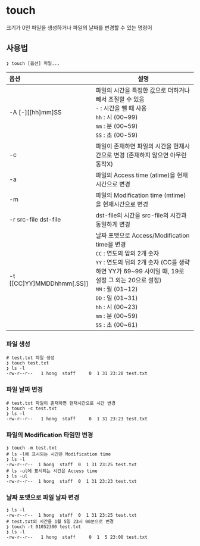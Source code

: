 # touch

크기가 0인 파일을 생성하거나 파일의 날짜를 변경할 수 있는 명령어

## 사용법

``` shell
❯ touch [옵션] 파일...
```

| 옵션   | 설명 |
|:------|------|
| -A [-][[hh]mm]SS          | 파일의 시간을 특정한 값으로 더하거나 빼서 조절할 수 있음<br/> `-` : 시간을 뺄 때 사용  <br/> `hh` : 시 (00~99) <br/> `mm` : 분 (00~59) <br/> `SS` : 초 (00-59)  |
| -c                        | 파일이 존재하면 파일의 시간을 현재시간으로 변경 (존재하지 않으면 아무런 동작X) |
| -a                        | 파일의 Access time (atime)을 현재시간으로 변경 |
| -m                        | 파일의 Modification time (mtime)을 현재시간으로 변경 |
| -r src-file dst-file      | dst-file의 시간을 src-file의 시간과 동일하게 변경 |
| -t [[CC]YY]MMDDhhmm[.SS]] | 날짜 포맷으로 Access/Modification time을 변경 <br/> `CC` : 연도의 앞의 2개 숫자 <br/> `YY` : 연도의 뒤의 2개 숫자 (CC를 생략하면 YY가 69~99 사이일 때, 19로 설정 그 외는 20으로 설정) <br/> `MM` : 월 (01~12) <br/> `DD` : 일 (01~31) </br> `hh` : 시 (00~23) </br> `mm` : 분 (00~59) </br> `SS` : 초 (00~61) |

### 파일 생성

``` shell
# test.txt 파일 생성
❯ touch test.txt
❯ ls -l
-rw-r--r--   1 hong  staff     0  1 31 23:20 test.txt
```

### 파일 날짜 변경

``` shell
# test.txt 파일이 존재하면 현재시간으로 시간 변경
❯ touch -c test.txt
❯ ls -l
-rw-r--r--   1 hong  staff     0  1 31 23:23 test.txt
```

### 파일의 Modification 타임만 변경

``` shell
❯ touch -m test.txt
# ls -l에 표시되는 시간은 Modification time
❯ ls -l
-rw-r--r--  1 hong  staff  0  1 31 23:25 test.txt
# ls -ul에 표시되는 시간은 Access time
❯ ls -ul
-rw-r--r--  1 hong  staff  0  1 31 23:23 test.txt
```

### 날짜 포맷으로 파일 날짜 변경

``` shell
❯ ls -l
-rw-r--r--  1 hong  staff  0  1 31 23:25 test.txt
# test.txt의 시간을 1월 5일 23시 00분으로 변경
❯ touch -t 01052300 test.txt
❯ ls -l
-rw-r--r--   1 hong  staff     0  1  5 23:00 test.txt
```
